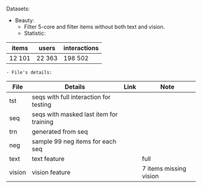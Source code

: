 Datasets:

- Beauty:
    - Filter 5-core and filter items without both text and vision.
    - Statistic:

| items  | users  | interactions |
|--------|--------|--------------|
| 12 101 | 22 363 | 198 502      |

    - File's details:

| File   | Details                                 | Link | Note                   |
|--------|-----------------------------------------|------|------------------------|
| tst    | seqs with full interaction for testing  |      |                        |
| seq    | seqs with masked last item for training |      |                        |
| trn    | generated from seq                      |      |                        |
| neg    | sample 99 neg items for each seq        |      |                        |
| text   | text feature                            |      | full                   |
| vision | vision feature                          |      | 7 items missing vision |
